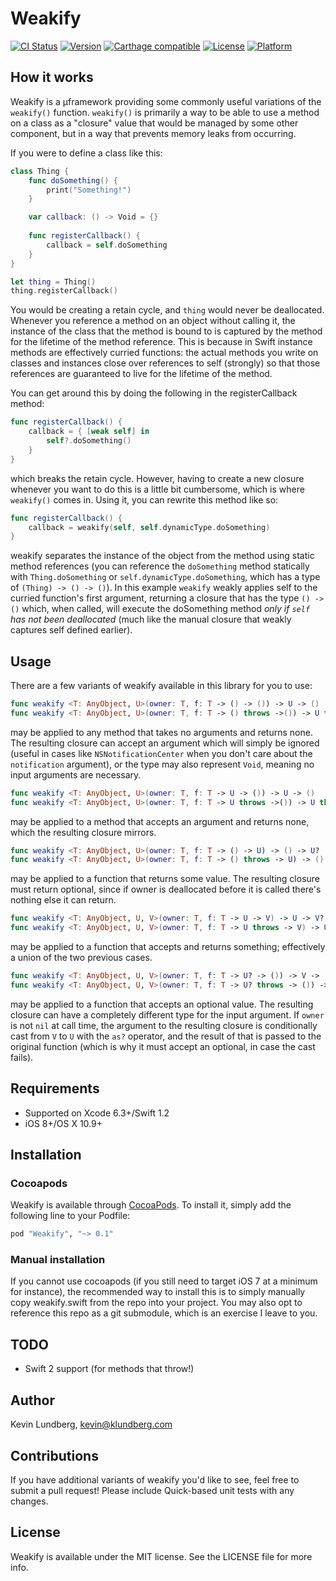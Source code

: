 # Weakify

[![CI Status](http://img.shields.io/travis/klundberg/Weakify.svg?style=flat)](https://travis-ci.org/klundberg/Weakify)
[![Version](https://img.shields.io/cocoapods/v/Weakify.svg?style=flat)](http://cocoapods.org/pods/Weakify)
[![Carthage compatible](https://img.shields.io/badge/Carthage-compatible-4BC51D.svg?style=flat)](https://github.com/Carthage/Carthage)
[![License](https://img.shields.io/cocoapods/l/Weakify.svg?style=flat)](http://cocoapods.org/pods/Weakify)
[![Platform](https://img.shields.io/cocoapods/p/Weakify.svg?style=flat)](http://cocoapods.org/pods/Weakify)

## How it works

Weakify is a µframework providing some commonly useful variations of the `weakify()` function. `weakify()` is primarily a way to be able to use a method on a class as a "closure" value that would be managed by some other component, but in a way that prevents memory leaks from occurring.

If you were to define a class like this:

```swift
class Thing {
    func doSomething() {
        print("Something!")
    }

    var callback: () -> Void = {}
    
    func registerCallback() {
        callback = self.doSomething
    }
}

let thing = Thing()
thing.registerCallback()
```

You would be creating a retain cycle, and `thing` would never be deallocated. Whenever you reference a method on an object without calling it, the instance of the class that the method is bound to is captured by the method for the lifetime of the method reference. This is because in Swift instance methods are effectively curried functions: the actual methods you write on classes and instances close over references to self (strongly) so that those references are guaranteed to live for the lifetime of the method.

You can get around this by doing the following in the registerCallback method:

```swift
func registerCallback() {
	callback = { [weak self] in
		self?.doSomething()
	}
}
```

which breaks the retain cycle. However, having to create a new closure whenever you want to do this is a little bit cumbersome, which is where `weakify()` comes in. Using it, you can rewrite this method like so:

```swift
func registerCallback() {
	callback = weakify(self, self.dynamicType.doSomething)
}
```

weakify separates the instance of the object from the method using static method references (you can reference the `doSomething` method statically with `Thing.doSomething` or `self.dynamicType.doSomething`, which has a type of `(Thing) -> () -> ()`). In this example `weakify` weakly applies self to the curried function's first argument, returning a closure that has the type `() -> ()` which, when called, will execute the doSomething method *only if `self` has not been deallocated* (much like the manual closure that weakly captures self defined earlier).

## Usage

There are a few variants of weakify available in this library for you to use:

```swift
func weakify <T: AnyObject, U>(owner: T, f: T -> () -> ()) -> U -> ()
func weakify <T: AnyObject, U>(owner: T, f: T -> () throws ->()) -> U throws -> ()
```
may be applied to any method that takes no arguments and returns none. The resulting closure can accept an argument which will simply be ignored (useful in cases like `NSNotificationCenter` when you don't care about the `notification` argument), or the type may also represent `Void`, meaning no input arguments are necessary.

```swift
func weakify <T: AnyObject, U>(owner: T, f: T -> U -> ()) -> U -> ()
func weakify <T: AnyObject, U>(owner: T, f: T -> U throws ->()) -> U throws -> ()
```
may be applied to a method that accepts an argument and returns none, which the resulting closure mirrors.

```swift
func weakify <T: AnyObject, U>(owner: T, f: T -> () -> U) -> () -> U?
func weakify <T: AnyObject, U>(owner: T, f: T -> () throws -> U) -> () throws -> U?
```
may be applied to a function that returns some value. The resulting closure must return optional, since if owner is deallocated before it is called there's nothing else it can return.

```swift
func weakify <T: AnyObject, U, V>(owner: T, f: T -> U -> V) -> U -> V?
func weakify <T: AnyObject, U, V>(owner: T, f: T -> U throws -> V) -> U throws -> V?
```
may be applied to a function that accepts and returns something; effectively a union of the two previous cases.

```swift
func weakify <T: AnyObject, U, V>(owner: T, f: T -> U? -> ()) -> V -> ()
func weakify <T: AnyObject, U, V>(owner: T, f: T -> U? throws -> ()) -> V throws -> ()
```
may be applied to a function that accepts an optional value. The resulting closure can have a completely different type for the input argument. If `owner` is not `nil` at call time, the argument to the resulting closure is conditionally cast from `V` to `U` with the `as?` operator, and the result of that is passed to the original function (which is why it must accept an optional, in case the cast fails).

## Requirements

* Supported on Xcode 6.3+/Swift 1.2
* iOS 8+/OS X 10.9+

## Installation

### Cocoapods
Weakify is available through [CocoaPods](http://cocoapods.org). To install
it, simply add the following line to your Podfile:

```ruby
pod "Weakify", "~> 0.1"
```

### Manual installation
If you cannot use cocoapods (if you still need to target iOS 7 at a minimum for instance), the recommended way to install this is to simply manually copy weakify.swift from the repo into your project. You may also opt to reference this repo as a git submodule, which is an exercise I leave to you.

## TODO

* Swift 2 support (for methods that throw!)

## Author

Kevin Lundberg, kevin@klundberg.com

## Contributions
If you have additional variants of weakify you'd like to see, feel free to submit a pull request! Please include Quick-based unit tests with any changes.

## License

Weakify is available under the MIT license. See the LICENSE file for more info.
